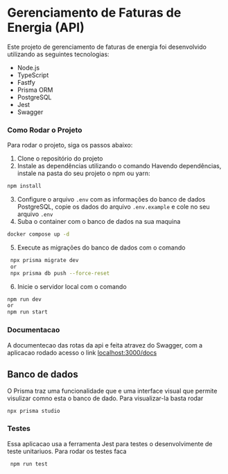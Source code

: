 # Gerenciamento de Faturas de Energia (API)

Este projeto de gerenciamento de faturas de energia foi desenvolvido utilizando as seguintes tecnologias:

- Node.js
- TypeScript
- Fastfy
- Prisma ORM
- PostgreSQL
- Jest
- Swagger

### Como Rodar o Projeto

Para rodar o projeto, siga os passos abaixo:

1. Clone o repositório do projeto
2. Instale as dependências utilizando o comando 
Havendo dependências, instale na pasta do seu projeto o npm ou yarn:

```bash
npm install
```

3. Configure o arquivo `.env` com as informações do banco de dados PostgreSQL, copie os dados do arquivo `.env.example` e cole no seu arquivo `.env`
4. Suba o container com o banco de dados na sua maquina

```bash
docker compose up -d
```

5. Execute as migrações do banco de dados com o comando 

```bash
 npx prisma migrate dev
 or 
 npx prisma db push --force-reset
```


6. Inicie o servidor local com o comando 
```bash
npm run dev  
or
npm run start
```


### Documentacao
A documentecao das rotas da api e feita atravez do Swagger, com a aplicacao rodado acesso o link
 [localhost:3000/docs](http://localhost:3000/docs)

## Banco de dados
O Prisma traz uma funcionalidade que e uma interface visual que permite visulizar comno esta o banco de dado. Para visualizar-la basta rodar
```base
npx prisma studio
```

### Testes
Essa aplicacao usa a ferramenta Jest para testes o desenvolvimente de teste unitariuos. Para rodar os testes faca
```bash
 npm run test
```



